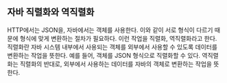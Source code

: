   
  

## 자바 직렬화와 역직렬화  
HTTP에서는 JSON을, 자바에서는 객체를 사용한다. 이와 같이 서로 형식이 다르기 때문에 형식에 맞게 변환하는 절차가 필요하다. 이런 작업을 직렬화, 역직렬화라고 한다. 직렬화란 자바 시스템 내부에서 사용되는 객체를 외부에서 사용할 수 있도록 데이터를 변환하는 작업을 뜻한다. 예를 들어, 객체를 JSON 형식으로 직렬화할 수 있다. 역직렬화는 직렬화의 반대로, 외부에서 사용하는 데이터를 자바의 객체로 변환하는 작업을 뜻한다. 